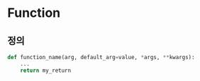 # Function

## 정의
```python
def function_name(arg, default_arg=value, *args, **kwargs):
    ...
    return my_return
```